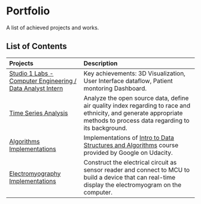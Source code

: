 # Portfolio
A list of achieved projects and works.

## List of Contents

Projects | Description
:------ | :--
[Studio 1 Labs - Computer Engineering / Data Analyst Intern](https://github.com/Jerry-Tse/Portfolios/tree/master/Studio1Labs) | Key achievements: 3D Visualization, User Interface dataflow, Patient montoring Dashboard.   
[Time Series Analysis](https://github.com/Jerry-Tse/TimeSeries_AirQualityIndex) | Analyze the open source data, define air quality index regarding to race and ethnicity, and generate appropriate methods to process data regarding to its background.
[Algorithms Implementations](https://github.com/Jerry-Tse/Algorithms_Implementations) | Implementations of [Intro to Data Structures and Algorithms](https://www.udacity.com/course/data-structures-and-algorithms-in-python--ud513) course provided by Google on Udacity.
[Electromyography Implementations](https://drive.google.com/open?id=1Cu9w3cG-b40hI6HfJPJbCoS9DQx5ERSm) | Construct the electrical circuit as sensor reader and connect to MCU to build a device that can real-time display the electromyogram on the computer.
